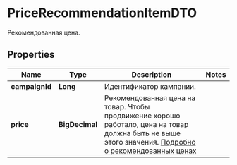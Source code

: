 

# PriceRecommendationItemDTO

Рекомендованная цена.

## Properties

Name | Type | Description | Notes
------------ | ------------- | ------------- | -------------
**campaignId** | **Long** | Идентификатор кампании. | 
**price** | **BigDecimal** | Рекомендованная цена на товар. Чтобы продвижение хорошо работало, цена на товар должна быть не выше этого значения. [Подробно о рекомендованных ценах](https://yandex.ru/support/marketplace/marketing/campaigns.html#prices)  | 




